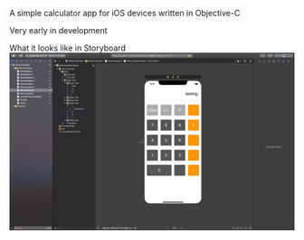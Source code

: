 A simple calculator app for iOS devices written in Objective-C

Very early in development

What it looks like in Storyboard
![picture](main.png)
